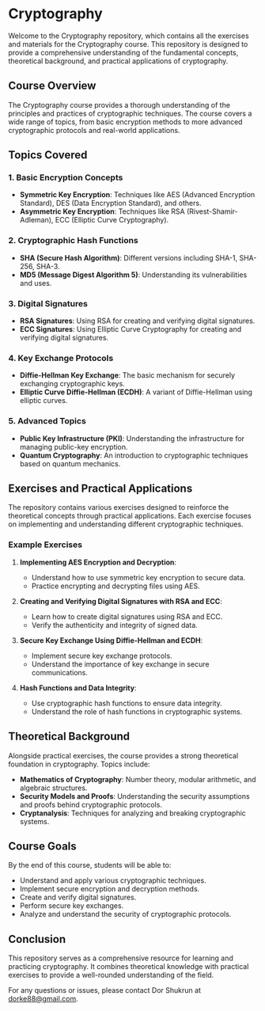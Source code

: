 # Cryptography

Welcome to the Cryptography repository, which contains all the exercises and materials for the Cryptography course. This repository is designed to provide a comprehensive understanding of the fundamental concepts, theoretical background, and practical applications of cryptography.

## Course Overview

The Cryptography course provides a thorough understanding of the principles and practices of cryptographic techniques. The course covers a wide range of topics, from basic encryption methods to more advanced cryptographic protocols and real-world applications.

## Topics Covered

### 1. Basic Encryption Concepts
- **Symmetric Key Encryption**: Techniques like AES (Advanced Encryption Standard), DES (Data Encryption Standard), and others.
- **Asymmetric Key Encryption**: Techniques like RSA (Rivest-Shamir-Adleman), ECC (Elliptic Curve Cryptography).

### 2. Cryptographic Hash Functions
- **SHA (Secure Hash Algorithm)**: Different versions including SHA-1, SHA-256, SHA-3.
- **MD5 (Message Digest Algorithm 5)**: Understanding its vulnerabilities and uses.

### 3. Digital Signatures
- **RSA Signatures**: Using RSA for creating and verifying digital signatures.
- **ECC Signatures**: Using Elliptic Curve Cryptography for creating and verifying digital signatures.

### 4. Key Exchange Protocols
- **Diffie-Hellman Key Exchange**: The basic mechanism for securely exchanging cryptographic keys.
- **Elliptic Curve Diffie-Hellman (ECDH)**: A variant of Diffie-Hellman using elliptic curves.

### 5. Advanced Topics
- **Public Key Infrastructure (PKI)**: Understanding the infrastructure for managing public-key encryption.
- **Quantum Cryptography**: An introduction to cryptographic techniques based on quantum mechanics.

## Exercises and Practical Applications

The repository contains various exercises designed to reinforce the theoretical concepts through practical applications. Each exercise focuses on implementing and understanding different cryptographic techniques.

### Example Exercises

1. **Implementing AES Encryption and Decryption**:
   - Understand how to use symmetric key encryption to secure data.
   - Practice encrypting and decrypting files using AES.

2. **Creating and Verifying Digital Signatures with RSA and ECC**:
   - Learn how to create digital signatures using RSA and ECC.
   - Verify the authenticity and integrity of signed data.

3. **Secure Key Exchange Using Diffie-Hellman and ECDH**:
   - Implement secure key exchange protocols.
   - Understand the importance of key exchange in secure communications.

4. **Hash Functions and Data Integrity**:
   - Use cryptographic hash functions to ensure data integrity.
   - Understand the role of hash functions in cryptographic systems.

## Theoretical Background

Alongside practical exercises, the course provides a strong theoretical foundation in cryptography. Topics include:

- **Mathematics of Cryptography**: Number theory, modular arithmetic, and algebraic structures.
- **Security Models and Proofs**: Understanding the security assumptions and proofs behind cryptographic protocols.
- **Cryptanalysis**: Techniques for analyzing and breaking cryptographic systems.

## Course Goals

By the end of this course, students will be able to:

- Understand and apply various cryptographic techniques.
- Implement secure encryption and decryption methods.
- Create and verify digital signatures.
- Perform secure key exchanges.
- Analyze and understand the security of cryptographic protocols.

## Conclusion

This repository serves as a comprehensive resource for learning and practicing cryptography. It combines theoretical knowledge with practical exercises to provide a well-rounded understanding of the field.

For any questions or issues, please contact Dor Shukrun at dorke88@gmail.com.
